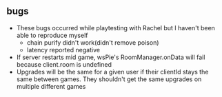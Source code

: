 ## bugs

- These bugs occurred while playtesting with Rachel but I haven't been able to reproduce myself
  - chain purify didn't work(didn't remove poison)
  - latency reported negative
- If server restarts mid game, wsPie's RoomManager.onData will fail because client.room is undefined
- Upgrades will be the same for a given user if their clientId stays the same between games.  They shouldn't get the same upgrades on multiple different games